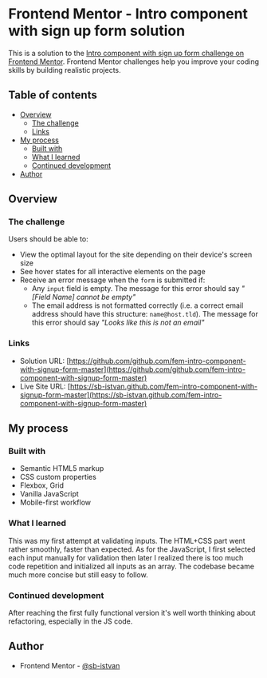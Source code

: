# Frontend Mentor - Intro component with sign up form solution

This is a solution to the [Intro component with sign up form challenge on Frontend Mentor](https://www.frontendmentor.io/challenges/intro-component-with-signup-form-5cf91bd49edda32581d28fd1). Frontend Mentor challenges help you improve your coding skills by building realistic projects. 

## Table of contents

- [Overview](#overview)
  - [The challenge](#the-challenge)
  - [Links](#links)
- [My process](#my-process)
  - [Built with](#built-with)
  - [What I learned](#what-i-learned)
  - [Continued development](#continued-development)
- [Author](#author)

## Overview

### The challenge

Users should be able to:

- View the optimal layout for the site depending on their device's screen size
- See hover states for all interactive elements on the page
- Receive an error message when the `form` is submitted if:
  - Any `input` field is empty. The message for this error should say *"[Field Name] cannot be empty"*
  - The email address is not formatted correctly (i.e. a correct email address should have this structure: `name@host.tld`). The message for this error should say *"Looks like this is not an email"*

### Links

- Solution URL: [https://github.com/github.com/fem-intro-component-with-signup-form-master](https://github.com/github.com/fem-intro-component-with-signup-form-master)
- Live Site URL: [https://sb-istvan.github.com/fem-intro-component-with-signup-form-master](https://sb-istvan.github.com/fem-intro-component-with-signup-form-master)

## My process

### Built with

- Semantic HTML5 markup
- CSS custom properties
- Flexbox, Grid
- Vanilla JavaScript
- Mobile-first workflow

### What I learned

This was my first attempt at validating inputs. The HTML+CSS part went rather smoothly, faster than expected. As for the JavaScript, I first selected each input manually for validation then later I realized there is too much code repetition and initialized all inputs as an array. The codebase became much more concise but still easy to follow.

### Continued development

After reaching the first fully functional version it's well worth thinking about refactoring, especially in the JS code.

## Author

- Frontend Mentor - [@sb-istvan](https://www.frontendmentor.io/profile/sbistvan)


